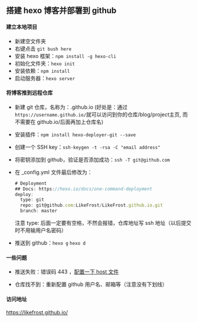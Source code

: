 ## 搭建 hexo 博客并部署到 github

#### 建立本地项目

- 新建空文件夹
- 右键点击 `git bush here` 
- 安装 hexo 框架：`npm install -g hexo-cli`
- 初始化文件夹：`hexo init`
- 安装依赖：`npm install`
- 启动服务器：`hexo server`



#### 将博客推到远程仓库

- 新建 git 仓库，名称为：<username>.github.io (好处是：通过`https://username.github.io/`就可以访问到你的仓库/blog/project主页, 而不需要在 github.io/后面再加上仓库名)

- 安装插件：`npm install hexo-deployer-git --save`

- 创建一个 SSH key：`ssh-keygen -t -rsa -C "email address"`

- 将密钥添加到 github，验证是否添加成功：`ssh -T git@github.com`

- 在 _config.yml 文件最后修改为：

  ```js
  # Deployment
  ## Docs: https://hexo.io/docs/one-command-deployment
  deploy:
    type: git
    repo: git@github.com:LikeFrost/LikeFrost.github.io.git
    branch: master
  ```

  注意 type: 后面一定要有空格，不然会报错，仓库地址写 ssh 地址（以后提交时不用输用户名密码）

- 推送到 github：`hexo g`   `hexo d`



#### 一些问题

- 推送失败：错误码 443 ，[配置一下 host 文件](https://blog.csdn.net/qq_38076935/article/details/120392154)

- 仓库找不到：重新配置 github 用户名、邮箱等（注意没有下划线）



#### 访问地址

https://likefrost.github.io/